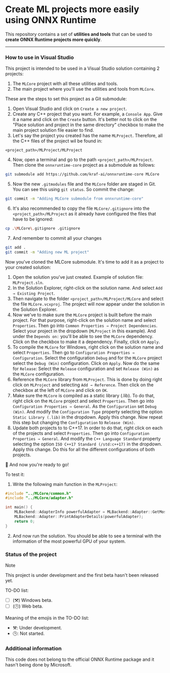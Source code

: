 # Create ML projects more easily using ONNX Runtime
This repository contains a set of **utilities and tools** that can be used to **create ONNX Runtime projects more quickly**.

<hr/>

### How to use in Visual Studio

This project is intended to be used in a Visual Studio solution containing 2 projects:
1. The `MLCore` project with all these utilities and tools.
2. The main project where you'll use the utilities and tools from `MLCore`.

These are the steps to set this project as a Git submodule:
1. Open Visual Studio and click on `Create a new project`.
2. Create any C++ project that you want. For example, a `Console App`. Give it a name and click on the `Create` button. It's better not to click on the "Place solution and project in the same directory" checkbox to make the main project solution file easier to find.
3. Let's say the project you created has the name `MLProject`. Therefore, all the C++ files of the project wil be found in:
```
<project_path>/MLProject/MLProject
```
4. Now, open a terminal and go to the path `<project_path>/MLProject`. Then clone the `onnxruntime-core` project as a submodule as follows:
```sh
git submodule add https://github.com/kraf-ai/onnxruntime-core MLCore
```
5. Now the new `.gitmodules` file and the `MLCore` folder are staged in Git. You can see this using `git status`. So commit the change:
```sh
git commit -m "Adding MLCore submodule from onnxruntime-core"
```
6. It's also recommended to copy the file `MLCore/.gitignore` into the `<project_path>/MLProject` as it already have configured the files that have to be ignored:
```sh
cp .\MLCore\.gitignore .gitignore
```
7. And remember to commit all your changes
```sh
git add .
git commit -m "Adding new ML project"
```

Now you've cloned the MLCore submodule. It's time to add it as a project to your created solution:
1. Open the solution you've just created. Example of solution file: `MLProject.sln`.
2. In the Solution Explorer, right-click on the solution name. And select `Add → Existing Project`.
3. Then navigate to the folder `<project_path>/MLProject/MLCore` and select the file `MLCore.vcxproj`. The project will now appear under the solution in the Solution Explorer.
4. Now we've to make sure the `MLCore` project is built before the main project. For that purpose, right-click on the solution name and select `Properties`. Then go into `Common Properties → Project Dependencies`. Select your project in the dropdown (`MLProject` in this example). And under the `Depends on:` you'll be able to see the `MLCore` dependency. Click on the checkbox to make it a dependency. Finally, click on `Apply`.
5. To compile the `MLCore` for Windows, right click on the solution name and select `Properties`. Then go to `Configuration Properties → Configuration`. Select the configuration `Debug` and for the `MLCore` project select the `Debug (Win)` configuration. Click on `Apply`. Now do the same for `Release`: Select the `Release` configuration and set `Release (Win)` as the `MLCore` configuration.
6. Reference the `MLCore` library from `MLProject`. This is done by doing right click on `MLProject` and selecting `Add → Reference`. Then click on the checkbox at the left of `MLCore` and click on `OK`.
7. Make sure the `MLCore` is compiled as a static library (.lib). To do that, right click on the `MLCore` project and select `Properties`. Then go into `Configuration Properties → General`. As the `Configuration` set `Debug (Win)`. And modify the `Configuration Type` property selecting the option `Static Library (.lib)` in the dropdown. Apply this change. Now repeat this step but changing the `Configuration` to `Release (Win)`.
8. Update both projects to to C++17. In order to do that, right click on each of the projects and select `Properties`. Then go into `Configuration Properties → General`. And modify the `C++ Language Standard` property selecting the option `ISO C++17 Standard (/std:c++17)` in the dropdown. Apply this change. Do this for all the different configurations of both projects.

🎉 And now you're ready to go! 

To test it:
1. Write the following main function in the `MLProject`:
```cpp
#include "../MLCore/common.h"
#include "../MLCore/adapter.h"

int main() {
    MLBackend::AdapterInfo powerfulAdapter = MLBackend::Adapter::GetMostPowerfulAdapter(OrtUtils::ExecutionProvider::DirectML);
    MLBackend::Adapter::PrintAdapterDetails(powerfulAdapter);
    return 0;
}
```
2. And now run the solution. You should be able to see a terminal with the information of the most powerful GPU of your system. 

### Status of the project

> [!NOTE]
> This project is under development and the first beta hasn't been released yet.

TO-DO list:
- [ ] \(⚒️) Windows beta.
- [ ] \(🕒) Web beta.

Meaning of the emojis in the TO-DO list:
- ⚒️: Under development.
- 🕒: Not started.

### Additional information
This code does not belong to the official ONNX Runtime package and it hasn't being done by Microsoft.
